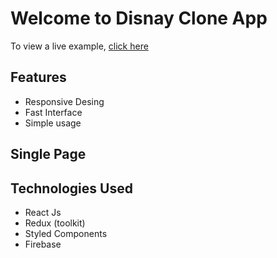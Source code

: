 # Welcome to Disnay Clone App

To view a live example, [click here](https://disneyplus-clone-53918.web.app/)

<!-- <img src="assets/images/gthome.png"> -->

## Features
* Responsive Desing 
* Fast Interface
* Simple usage

## Single Page

## Technologies Used
* React Js
* Redux (toolkit)
* Styled Components
* Firebase






